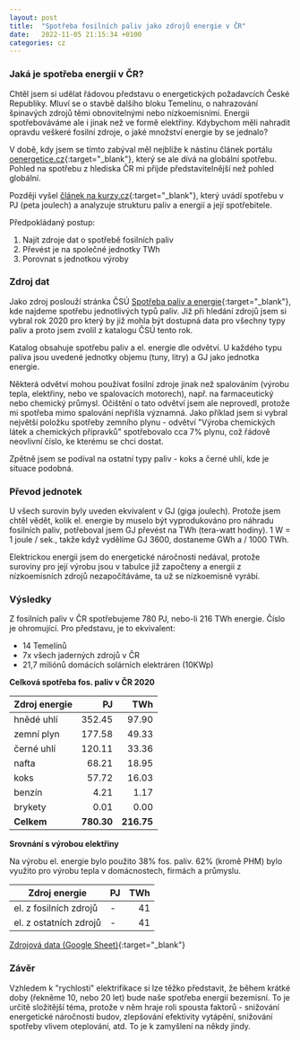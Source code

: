 ```yaml
---
layout: post
title:  "Spotřeba fosilních paliv jako zdrojů energie v ČR"
date:   2022-11-05 21:15:34 +0100
categories: cz
---
```

### Jaká je spotřeba energií v ČR?

Chtěl jsem si udělat řádovou představu o energetických požadavcích České Republiky. Mluví se o stavbě dalšího bloku Temelínu, o nahrazování špinavých zdrojů těmi obnovitelnými nebo nízkoemisními. Energii spotřebováváme ale i jinak než ve formě elektřiny. Kdybychom měli nahradit opravdu veškeré fosilní zdroje, o jaké množství energie by se jednalo?

V době, kdy jsem se tímto zabýval měl nejblíže k nástinu článek portálu [oenergetice.cz][clanek-o-energetice]{:target="_blank"}, který se ale dívá na globální spotřebu. Pohled na spotřebu z hlediska ČR mi přijde představitelnější než pohled globální.

Později vyšel [článek na kurzy.cz][kurzy-spotreba-v-cr-2020]{:target="_blank"}, který uvádí spotřebu v PJ (peta joulech) a analyzuje strukturu paliv a energií a její spotřebitele.

Předpokládaný postup:
1. Najít zdroje dat o spotřebě fosilních paliv
2. Převést je na společné jednotky TWh
3. Porovnat s jednotkou výroby

### Zdroj dat
Jako zdroj poslouží stránka ČSÚ [Spotřeba paliv a energie][csu-spotreba-paliv-a-energie]{:target="_blank"}, kde najdeme spotřebu jednotlivých typů paliv.
Již při hledání zdrojů jsem si vybral rok 2020 pro který by již mohla být dostupná data pro všechny typy paliv a proto jsem zvolil z katalogu ČSÚ tento rok.

Katalog obsahuje spotřebu paliv a el. energie dle odvětví. U každého typu paliva jsou uvedené jednotky objemu (tuny, litry) a GJ jako jednotka energie.

Některá odvětví mohou používat fosilní zdroje jinak než spalováním (výrobu tepla, elektřiny, nebo ve spalovacích motorech), např. na farmaceutický nebo chemický průmysl. Očištění o tato odvětví jsem ale neprovedl, protože mi spotřeba mimo spalování nepřišla významná. Jako příklad jsem si vybral největší položku spotřeby zemního plynu - odvětví "Výroba chemických látek a chemických přípravků" spotřebovalo cca 7% plynu, což řádově neovlivní číslo, ke kterému se chci dostat.

Zpětně jsem se podíval na ostatní typy paliv - koks a černé uhlí, kde je situace podobná.

### Převod jednotek
U všech surovin byly uveden ekvivalent v GJ (giga joulech). Protože jsem chtěl vědět, kolik el. energie by muselo být vyprodukováno pro náhradu fosilních paliv, potřeboval jsem GJ převést na TWh (tera-watt hodiny). 1 W = 1 joule / sek., takže když vydělíme GJ 3600, dostaneme GWh a / 1000 TWh.

Elektrickou energii jsem do energetické náročnosti nedával, protože suroviny pro její výrobu jsou v tabulce již započteny a energii z nízkoemisních zdrojů nezapočítáváme, ta už se nízkoemisně vyrábí.

### Výsledky
Z fosilních paliv v ČR spotřebujeme 780 PJ, nebo-li 216 TWh energie.
Číslo je ohromující. Pro představu, je to ekvivalent:
- 14 Temelínů
- 7x všech jaderných zdrojů v ČR
- 21,7 miliónů domácích solárních elektráren (10KWp)

**Celková spotřeba fos. paliv v ČR 2020**

| **Zdroj energie** |     **PJ** |    **TWh** |
|-------------------|-----------:|-----------:|
| hnědé uhlí        |     352.45 |      97.90 |
| zemní plyn        |     177.58 |      49.33 |
| černé uhlí        |     120.11 |      33.36 |
| nafta             |      68.21 |      18.95 |
| koks              |      57.72 |      16.03 |
| benzín            |       4.21 |       1.17 |
| brykety           |       0.01 |       0.00 |
| **Celkem**        | **780.30** | **216.75** |

**Srovnání s výrobou elektřiny**

Na výrobu el. energie bylo použito 38% fos. paliv. 62% (kromě PHM) bylo využito pro výrobu tepla v domácnostech, firmách a průmyslu.

| **Zdroj energie**      | **PJ** | **TWh** |
|------------------------|--------|--------:|
| el. z fosilních zdrojů | -      |      41 |
| el. z ostatních zdrojů | -      |      41 |

[Zdrojová data (Google Sheet)][tabulka-gsheet]{:target="_blank"}

### Závěr
Vzhledem k "rychlosti" elektrifikace si lze těžko představit, že během krátké doby (řekněme 10, nebo 20 let) bude naše spotřeba energií bezemisní. To je určitě složitější téma, protože v něm hraje roli spousta faktorů - snižování energetické náročnosti budov, zlepšování efektivity vytápění, snižování spotřeby vlivem oteplování, atd. To je k zamyšlení na někdy jindy.


[clanek-o-energetice]: https://oenergetice.cz/zahranicni/iea-fosilni-paliva-mela-2017-podil-813-celosvetove-produkci-energie
[vyuziti-plynu-v-prumyslu]: https://www.wingas.cz/fileadmin/Wingas/content/06_Presse_Mediathek/Broschueren/Studies/210924_Wingas_Factsheet_Industrie_EN.pdf
[kurzy-spotreba-v-cr-2020]: https://www.kurzy.cz/zpravy/679785-kolik-plynu-elektriny-ropy-a-dalsich-zdroju-se-spotrebuje-a-na-co/
[vyroba-temelin]: https://trebicsky.denik.cz/zpravy_region/dukovany-a-temelin-hlasi-druhou-nejvyssi-vyrobu-v-historii-20220103.html
[tabulka-gsheet]: https://docs.google.com/spreadsheets/d/1vdNPmwila56Nor2sWxiaqkr0rjtOQumdgzrRP5-TZ4k
[csu-spotreba-paliv-a-energie]: https://www.czso.cz/csu/czso/spotreba-paliv-a-energie